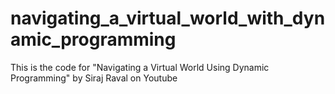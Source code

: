 # navigating_a_virtual_world_with_dynamic_programming
This is the code for "Navigating a Virtual World Using Dynamic Programming" by Siraj Raval on Youtube 
